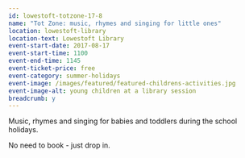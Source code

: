 ```yaml
---
id: lowestoft-totzone-17-8
name: "Tot Zone: music, rhymes and singing for little ones"
location: lowestoft-library
location-text: Lowestoft Library
event-start-date: 2017-08-17
event-start-time: 1100
event-end-time: 1145
event-ticket-price: free
event-category: summer-holidays
event-image: /images/featured/featured-childrens-activities.jpg
event-image-alt: young children at a library session
breadcrumb: y
---
```


Music, rhymes and singing for babies and toddlers during the school holidays.

No need to book - just drop in.
